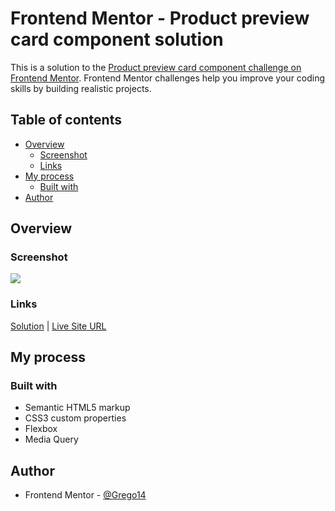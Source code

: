 # Frontend Mentor - Product preview card component solution

This is a solution to the [Product preview card component challenge on Frontend Mentor](https://www.frontendmentor.io/challenges/product-preview-card-component-GO7UmttRfa). Frontend Mentor challenges help you improve your coding skills by building realistic projects.

## Table of contents

- [Overview](#overview)
  - [Screenshot](#screenshot)
  - [Links](#links)
- [My process](#my-process)
  - [Built with](#built-with)
- [Author](#author)

## Overview

### Screenshot

![](../screenshots/product-card-screenshot.webp)

### Links

[Solution](https://github.com/Grego14/FrontendMentor_Challenges/tree/main/product-preview-card-component) | [Live Site URL](https://grego14.github.io/FrontendMentor_Challenges/product-preview-card-component/)

## My process

### Built with

- Semantic HTML5 markup
- CSS3 custom properties
- Flexbox
- Media Query

## Author

- Frontend Mentor - [@Grego14](https://www.frontendmentor.io/profile/Grego14)
